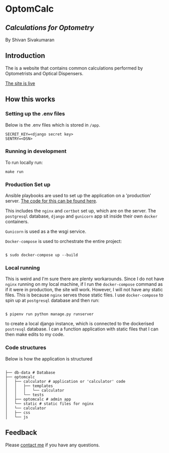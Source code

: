 # OptomCalc

## _Calculations for Optometry_

By Shivan Sivakumaran

## Introduction

The is a website that contains common calculations performed by Optometrists and Optical Dispensers.

[The site is live](https://optomcalc.shivan.xyz)

## How this works

### Setting up the .env files

Below is the .env files which is stored in `/app`.

```
SECRET_KEY=<django secret key>
SENTRY=<DSN>
```

### Running in development

To run locally run:

```
make run
```

### Production Set up

Ansible playbooks are used to set up the application on a 'production' server. [The code for this can be found here](https://github.com/shivans93/ansible).

This includes the `nginx` and `certbot` set up, which are on the server. The `postgresql` database, `django` and `gunicorn` app sit inside their own `docker` containers.

`Gunicorn` is used as a the wsgi service.

`Docker-compose` is used to orchestrate the entire project:

```

$ sudo docker-compose up --build

```

### Local running

This is weird and I'm sure there are plenty workarounds. Since I do not have `nginx` running on my local machine, if I run the `docker-compose` command as if it were in production, the site will work. However, I will not have any static files. This is because `nginx` serves those static files. I use `docker-compose` to spin up at `postgresql` database and then run:

```

$ pipenv run python manage.py runserver

```

to create a local django instance, which is connected to the dockerised `postresql` database. I can a function application with static files that I can then make edits to my code.

### Code structures

Below is how the application is structured

```

├── db-data # Database
├── optomcalc
│   ├── calculator # application or 'calculator' code
│   │   ├── templates
│   │   │   └── calculator
│   │   └── tests
│   ├── optomcalc # admin app
│   └── static # static files for nginx
│   └── calculator
│   ├── css
│   └── js

```

## Feedback

Please [contact me](mailto:shivan@shivansivakumaran.com) if you have any questions.

```

```

